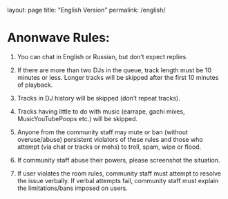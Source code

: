 layout: page
title: "English Version"
permalink: /english/

# Anonwave Rules:

1. You can chat in English or Russian, but don’t expect replies.

2. If there are more than two DJs in the queue, track length must be 10 minutes or less. Longer tracks will be skipped after the first 10 minutes of playback.

3. Tracks in DJ history will be skipped (don’t repeat tracks).

4. Tracks having little to do with music (earrape, gachi mixes, MusicYouTubePoops etc.) will be skipped.

5. Anyone from the community staff may mute or ban (without overuse/abuse) persistent violators of these rules and those who attempt (via chat or tracks or mehs) to troll, spam, wipe or flood.

6. If community staff abuse their powers, please screenshot the situation.

7. If user violates the room rules, community staff must attempt to resolve the issue verbally. If verbal attempts fail, community staff must explain the limitations/bans imposed on users.
